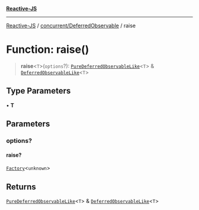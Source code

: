 [**Reactive-JS**](../../../README.md)

***

[Reactive-JS](../../../README.md) / [concurrent/DeferredObservable](../README.md) / raise

# Function: raise()

> **raise**\<`T`\>(`options`?): [`PureDeferredObservableLike`](../../interfaces/PureDeferredObservableLike.md)\<`T`\> & [`DeferredObservableLike`](../../interfaces/DeferredObservableLike.md)\<`T`\>

## Type Parameters

• **T**

## Parameters

### options?

#### raise?

[`Factory`](../../../functions/type-aliases/Factory.md)\<`unknown`\>

## Returns

[`PureDeferredObservableLike`](../../interfaces/PureDeferredObservableLike.md)\<`T`\> & [`DeferredObservableLike`](../../interfaces/DeferredObservableLike.md)\<`T`\>
